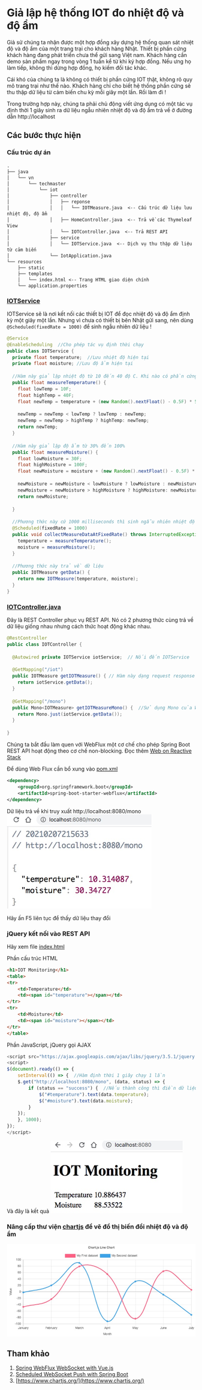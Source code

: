 
# Giả lập hệ thống IOT đo nhiệt độ và độ ẩm

Giả sử chúng ta nhận được một hợp đồng xây dựng hệ thống quan sát nhiệt độ và độ ẩm của một trang trại cho khách hàng Nhật. Thiết bị phần cứng khách hàng đang phát triển chưa thể gửi sang Việt nam. Khách hàng cần demo sản phẩm ngay trong vòng 1 tuần kể từ khi ký hợp đồng. Nếu ưng họ làm tiếp, không thì dừng hợp đồng, họ kiếm đối tác khác.

Cái khó của chúng ta là không có thiết bị phần cứng IOT thật, không rõ quy mô trang trại như thế nào. Khách hàng chỉ cho biết hệ thống phần cứng sẽ thu thập dữ liệu từ cảm biến chu kỳ mỗi giây một lần. Rồi làm đi !

Trong trường hợp này, chúng ta phải chủ động viết ứng dụng có một tác vụ định thời 1 giây sinh ra dữ liệu ngẫu nhiên nhiệt độ và độ ẩm trả về ở đường dẫn http://localhost

## Các bước thực hiện

### Cấu trúc dự án
```
.
├── java
│   └── vn
│       └── techmaster
│           └── iot
│               ├── controller
│               │   ├── reponse
│               │   │   └── IOTMeasure.java  <-- Cấu trúc dữ liệu lưu nhiệt độ, độ ẩm
│               │   ├── HomeController.java  <-- Trả về các Thymeleaf View
│               │   └── IOTController.java  <-- Trả REST API
│               ├── service
│               │   └── IOTService.java  <-- Dịch vụ thu thập dữ liệu từ cảm biến
│               └── IotApplication.java
└── resources
    ├── static
    ├── templates
    │   └── index.html <-- Trang HTML giao diện chính
    └── application.properties
```
### [IOTService](src/main/java/vn/techmaster/iot/service/IOTService.java)
IOTService sẽ là nơi kết nối các thiết bị IOT để đọc nhiệt độ và độ ẩm định kỳ một giây một lần. Nhưng vì chưa có thiết bị bên Nhật gửi sang, nên dùng ```@Scheduled(fixedRate = 1000)``` để sinh ngẫu nhiên dữ liệu !

```java
@Service
@EnableScheduling  //Cho phép tác vụ định thời chạy
public class IOTService {
  private float temperature;  //Lưu nhiệt độ hiện tại
  private float moisture; //Lưu độ ẩm hiện tại

  //Hàm này giả lập nhiệt độ từ 10 đến 40 độ C. Khi nào có phần cứng thật thì
  public float measureTemperature() {
    float lowTemp = 10F;
    float highTemp = 40F;
    float newTemp = temperature + (new Random().nextFloat() - 0.5F) * 5F;

    newTemp = newTemp < lowTemp ? lowTemp : newTemp;
    newTemp = newTemp > highTemp ? highTemp: newTemp;
    return newTemp;
  }

  //Hàm này giả lập độ ẩm từ 30% đến 100%
  public float measureMoisture() {
    float lowMoisture = 30F;
    float highMoisture = 100F;
    float newMoisture = moisture + (new Random().nextFloat() - 0.5F) * 10F;

    newMoisture = newMoisture < lowMoisture ? lowMoisture : newMoisture;
    newMoisture = newMoisture > highMoisture ? highMoisture: newMoisture ;
    return newMoisture;

  }

  //Phương thức này cứ 1000 milliseconds thì sinh ngẫu nhiên nhiệt độ và độ ẩm
  @Scheduled(fixedRate = 1000)
  public void collectMeasureDataAtFixedRate() throws InterruptedException {
    temperature = measureTemperature();
    moisture = measureMoisture();
  }

  //Phương thức này trả về dữ liệu
  public IOTMeasure getData() {
    return new IOTMeasure(temperature, moisture);
  }
}
```

### [IOTController.java](src/main/java/vn/techmaster/iot/controller/IOTController.java)
Đây là REST Controller phục vụ REST API. Nó có 2 phương thức cùng trả về dữ liệu giống nhau nhưng cách thức hoạt động khác nhau.

```java
@RestController
public class IOTController {

  @Autowired private IOTService iotService;  // Nối đến IOTService
  
  @GetMapping("/iot")
  public IOTMeasure getIOTMeasure() { // Hàm này dạng request response blocking cổ điển
    return iotService.getData();
  }

  @GetMapping("/mono")
  public Mono<IOTMeasure> getIOTMeasureMono() {  //Sử dụng Mono của WebFlux
    return Mono.just(iotService.getData());
  }
  
}
```

Chúng ta bắt đầu làm quen với WebFlux một cơ chế cho phép Spring Boot REST API hoạt động theo cơ chế non-blocking. Đọc thêm [Web on Reactive Stack](https://docs.spring.io/spring-framework/docs/current/reference/html/web-reactive.html)

Để dùng Web Flux cần bổ xung vào [pom.xml](pom.xml)
```xml
<dependency>
    <groupId>org.springframework.boot</groupId>
    <artifactId>spring-boot-starter-webflux</artifactId>
</dependency>
```

Dữ liệu trả về khi truy xuất http://localhost:8080/mono
![](images/localhost_8080_mono.jpg)

Hãy ấn F5 liên tục để thấy dữ liệu thay đổi

### jQuery kết nối vào REST API
Hãy xem file [index.html](src/main/resources/templates/index.html)

Phần cấu trúc HTML
```html
<h1>IOT Monitoring</h1>
<table>
<tr>
    <td>Temperature</td>
    <td><span id="temperature"></span></td>
</tr>
<tr>
    <td>Moisture</td>
    <td><span id="moisture"></span></td>
</tr>
</table>
```

Phần JavaScript, jQuery gọi AJAX
```javascript
<script src="https://ajax.googleapis.com/ajax/libs/jquery/3.5.1/jquery.min.js"></script>
<script>
$(document).ready(() => {
    setInterval(() => {  //Hàm định thời 1 giây chạy 1 lần
    $.get("http://localhost:8080/mono", (data, status) => {
        if (status == "success") {  //Nếu thành công thì điền dữ liệu vào 2 thẻ span
            $("#temperature").text(data.temperature);
            $("#moisture").text(data.moisture);
        }
    });
    }, 1000);
});
</script>
```
Và đây là kết quả
![](images/iot.jpg)

### Nâng cấp thư viện [chartjs](https://www.chartjs.org/) để vẽ đồ thị biến đổi nhiệt độ và độ ẩm
![](images/linechart.jpg)


## Tham khảo
1. [Spring WebFlux WebSocket with Vue.js](http://kojotdev.com/2019/08/spring-webflux-websocket-with-vue-js/)
2. [Scheduled WebSocket Push with Spring Boot](https://www.baeldung.com/spring-boot-scheduled-websocket)
3. [https://www.chartjs.org/](https://www.chartjs.org/)
